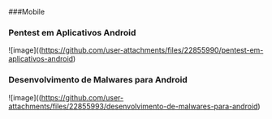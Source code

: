 ###Mobile

### Pentest em Aplicativos Android
![image]((https://github.com/user-attachments/files/22855990/pentest-em-aplicativos-android)
### Desenvolvimento de Malwares para Android
![image]((https://github.com/user-attachments/files/22855993/desenvolvimento-de-malwares-para-android)


